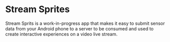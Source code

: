 # Stream Sprites

Stream Sprits is a work-in-progress app that makes it easy to submit sensor data from your Android phone to a server to be consumed and used to create interactive experiences on a video live stream.
